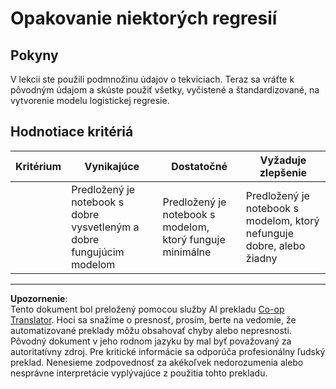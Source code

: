 <!--
CO_OP_TRANSLATOR_METADATA:
{
  "original_hash": "8af40209a41494068c1f42b14c0b450d",
  "translation_date": "2025-09-05T15:19:46+00:00",
  "source_file": "2-Regression/4-Logistic/assignment.md",
  "language_code": "sk"
}
-->
# Opakovanie niektorých regresií

## Pokyny

V lekcii ste použili podmnožinu údajov o tekviciach. Teraz sa vráťte k pôvodným údajom a skúste použiť všetky, vyčistené a štandardizované, na vytvorenie modelu logistickej regresie.

## Hodnotiace kritériá

| Kritérium | Vynikajúce                                                             | Dostatočné                                                   | Vyžaduje zlepšenie                                          |
| --------- | ---------------------------------------------------------------------- | ------------------------------------------------------------ | ----------------------------------------------------------- |
|           | Predložený je notebook s dobre vysvetleným a dobre fungujúcim modelom  | Predložený je notebook s modelom, ktorý funguje minimálne    | Predložený je notebook s modelom, ktorý nefunguje dobre, alebo žiadny |

---

**Upozornenie**:  
Tento dokument bol preložený pomocou služby AI prekladu [Co-op Translator](https://github.com/Azure/co-op-translator). Hoci sa snažíme o presnosť, prosím, berte na vedomie, že automatizované preklady môžu obsahovať chyby alebo nepresnosti. Pôvodný dokument v jeho rodnom jazyku by mal byť považovaný za autoritatívny zdroj. Pre kritické informácie sa odporúča profesionálny ľudský preklad. Nenesieme zodpovednosť za akékoľvek nedorozumenia alebo nesprávne interpretácie vyplývajúce z použitia tohto prekladu.